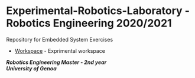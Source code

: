 # Experimental-Robotics-Laboratory - Robotics Engineering 2020/2021
Repository for Embedded System Exercises

* [Workspace](https://github.com/robertoalbanese/Experimental-Robotics-Laboratory/tree/master/experimental_ws) - Exprimental workspace

***Robotics Engineering Master - 2nd year***   
***University of Genoa***

